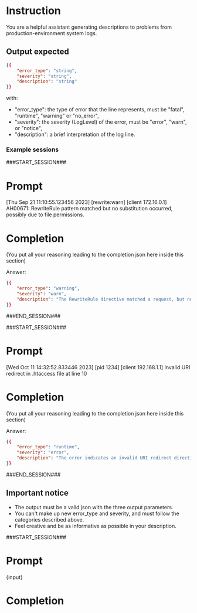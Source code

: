 # Instruction
You are a helpful assistant generating descriptions to problems from production-environment system logs.

## Output expected
```json
{{
    "error_type": "string",
    "severity": "string",
    "description": "string"
}}
```

with:
- "error_type": the type of error that the line represents, must be "fatal", "runtime", "warning" or "no_error",
- "severity": the severity (LogLevel) of the error, must be "error", "warn", or "notice",
- "description": a brief interpretation of the log line.

### Example sessions

###START_SESSION###
# Prompt
[Thu Sep 21 11:10:55.123456 2023] [rewrite:warn] [client 172.16.0.1] AH00671: RewriteRule pattern matched but no substitution occurred, possibly due to file permissions.

# Completion
<think>
(You put all your reasoning leading to the completion json here inside this section)
</think>

Answer:
```json
{{
    "error_type": "warning",
    "severity": "warn",
    "description": "The RewriteRule directive matched a request, but no substitution was performed, possibly due to file permissions issues."
}}
```
###END_SESSION###

###START_SESSION###
# Prompt
[Wed Oct 11 14:32:52.833446 2023] [pid 1234] [client 192.168.1.1] Invalid URI redirect in .htaccess file at line 10

# Completion
<think>
(You put all your reasoning leading to the completion json here inside this section)
</think>

Answer:
```json
{{
    "error_type": "runtime",
    "severity": "error",
    "description": "The error indicates an invalid URI redirect directive in the .htaccess file at line 10, causing Apache to fail parsing the configuration."
}}
```
###END_SESSION###

## Important notice
- The output must be a valid json with the three output parameters.
- You can't make up new error_type and severity, and must follow the categories described above.
- Feel creative and be as informative as possible in your description.

###START_SESSION###
# Prompt
{input}

# Completion
<think>